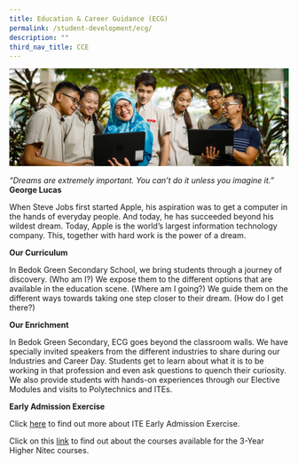 ```yaml
---
title: Education & Career Guidance (ECG)
permalink: /student-development/ecg/
description: ""
third_nav_title: CCE
---
```

![](/images/Sexuality-Education-1-e1570004783817.jpg)

*“Dreams are extremely important. You can’t do it unless you imagine it.”*<br>
**George Lucas**

When Steve Jobs first started Apple, his aspiration was to get a computer in the hands of everyday people. And today, he has succeeded beyond his wildest dream. Today, Apple is the world’s largest information technology company. This, together with hard work is the power of a dream.

**Our Curriculum**

In Bedok Green Secondary School, we bring students through a journey of discovery. (Who am I?) We expose them to the different options that are available in the education scene. (Where am I going?) We guide them on the different ways towards taking one step closer to their dream. (How do I get there?)

**Our Enrichment**

In Bedok Green Secondary, ECG goes beyond the classroom walls. We have specially invited speakers from the different industries to share during our Industries and Career Day. Students get to learn about what it is to be working in that profession and even ask questions to quench their curiosity. We also provide students with hands-on experiences through our Elective Modules and visits to Polytechnics and ITEs.

**Early Admission Exercise**

Click [here](https://go.gov.sg/iteeae23) to find out more about ITE Early Admission Exercise.

Click on this [link](https://www.ite.edu.sg/courses/full-time-courses/nitec-and-3-year-higher-nitec ) to find out about the courses available for the 3-Year Higher Nitec courses.